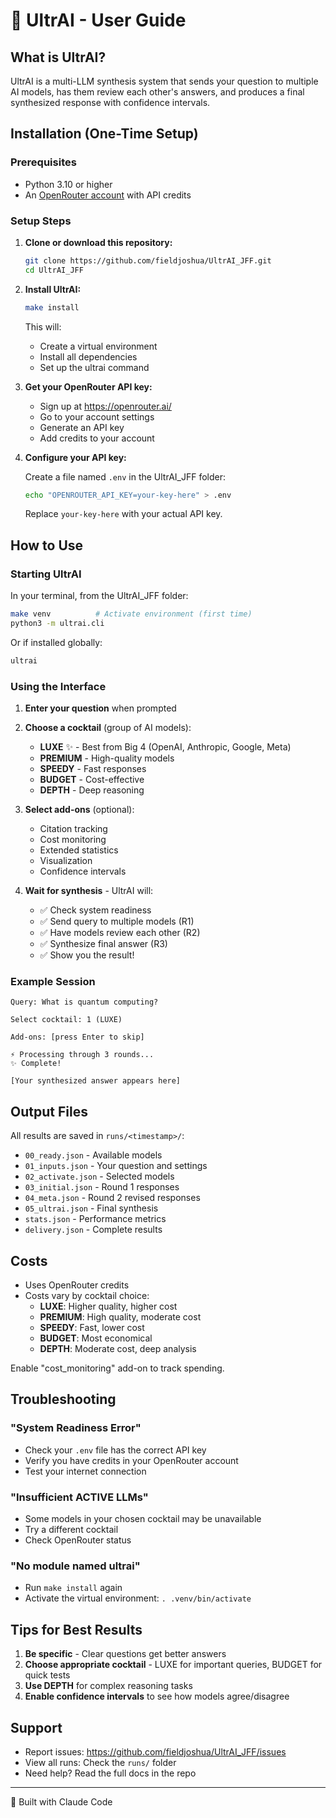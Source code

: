 # 🚀 UltrAI - User Guide

## What is UltrAI?

UltrAI is a multi-LLM synthesis system that sends your question to multiple AI models, has them review each other's answers, and produces a final synthesized response with confidence intervals.

## Installation (One-Time Setup)

### Prerequisites
- Python 3.10 or higher
- An [OpenRouter account](https://openrouter.ai/) with API credits

### Setup Steps

1. **Clone or download this repository:**
   ```bash
   git clone https://github.com/fieldjoshua/UltrAI_JFF.git
   cd UltrAI_JFF
   ```

2. **Install UltrAI:**
   ```bash
   make install
   ```
   
   This will:
   - Create a virtual environment
   - Install all dependencies
   - Set up the ultrai command

3. **Get your OpenRouter API key:**
   - Sign up at https://openrouter.ai/
   - Go to your account settings
   - Generate an API key
   - Add credits to your account

4. **Configure your API key:**
   
   Create a file named `.env` in the UltrAI_JFF folder:
   ```bash
   echo "OPENROUTER_API_KEY=your-key-here" > .env
   ```
   
   Replace `your-key-here` with your actual API key.

## How to Use

### Starting UltrAI

In your terminal, from the UltrAI_JFF folder:

```bash
make venv          # Activate environment (first time)
python3 -m ultrai.cli
```

Or if installed globally:
```bash
ultrai
```

### Using the Interface

1. **Enter your question** when prompted
   
2. **Choose a cocktail** (group of AI models):
   - **LUXE** ✨ - Best from Big 4 (OpenAI, Anthropic, Google, Meta)
   - **PREMIUM** - High-quality models
   - **SPEEDY** - Fast responses
   - **BUDGET** - Cost-effective
   - **DEPTH** - Deep reasoning

3. **Select add-ons** (optional):
   - Citation tracking
   - Cost monitoring
   - Extended statistics
   - Visualization
   - Confidence intervals

4. **Wait for synthesis** - UltrAI will:
   - ✅ Check system readiness
   - ✅ Send query to multiple models (R1)
   - ✅ Have models review each other (R2)
   - ✅ Synthesize final answer (R3)
   - ✅ Show you the result!

### Example Session

```
Query: What is quantum computing?

Select cocktail: 1 (LUXE)

Add-ons: [press Enter to skip]

⚡ Processing through 3 rounds...
✨ Complete!

[Your synthesized answer appears here]
```

## Output Files

All results are saved in `runs/<timestamp>/`:
- `00_ready.json` - Available models
- `01_inputs.json` - Your question and settings
- `02_activate.json` - Selected models
- `03_initial.json` - Round 1 responses
- `04_meta.json` - Round 2 revised responses
- `05_ultrai.json` - Final synthesis
- `stats.json` - Performance metrics
- `delivery.json` - Complete results

## Costs

- Uses OpenRouter credits
- Costs vary by cocktail choice:
  - **LUXE**: Higher quality, higher cost
  - **PREMIUM**: High quality, moderate cost
  - **SPEEDY**: Fast, lower cost
  - **BUDGET**: Most economical
  - **DEPTH**: Moderate cost, deep analysis

Enable "cost_monitoring" add-on to track spending.

## Troubleshooting

### "System Readiness Error"
- Check your `.env` file has the correct API key
- Verify you have credits in your OpenRouter account
- Test your internet connection

### "Insufficient ACTIVE LLMs"
- Some models in your chosen cocktail may be unavailable
- Try a different cocktail
- Check OpenRouter status

### "No module named ultrai"
- Run `make install` again
- Activate the virtual environment: `. .venv/bin/activate`

## Tips for Best Results

1. **Be specific** - Clear questions get better answers
2. **Choose appropriate cocktail** - LUXE for important queries, BUDGET for quick tests
3. **Use DEPTH** for complex reasoning tasks
4. **Enable confidence intervals** to see how models agree/disagree

## Support

- Report issues: https://github.com/fieldjoshua/UltrAI_JFF/issues
- View all runs: Check the `runs/` folder
- Need help? Read the full docs in the repo

---

🤖 Built with Claude Code
